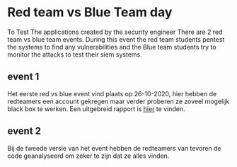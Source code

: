 # Red team vs Blue Team day

To Test The applications created by the security engineer There are 2 red team vs blue team events. During this event the red team students pentest the systems to find any vulnerabilities and the Blue team students try to monitor the attacks to test their siem systems. 

## event 1

Het eerste red vs blue event vind plaats op 26-10-2020, hier hebben de redteamers een account gekregen maar verder proberen ze zoveel mogelijk black box te werken. Een uitgebreid rapport is [hier](./r_b_event1.md) te vinden.

## event 2

Bij de tweede versie van het event hebben de redteamers van tevoren de code geanalyseerd om zeker te zijn dat ze alles vinden.
